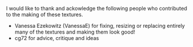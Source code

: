 I would like to thank and ackowledge the following people who
contributed to the making of these textures.

* Vanessa Ezekowitz (VanessaE) for fixing, resizing or replacing 
  entirely many of the textures and making them look good!
* cg72 for advice, critique and ideas
